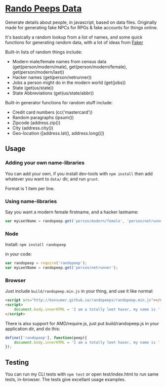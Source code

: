 # [Rando Peeps Data](http://konsumer.github.io/randopeeps/)

Generate details about people, in javascript, based on data files. Originally made for generating fake NPCs for RPGs & fake accounts for things online.

It's basically a random lookup from a list of names, and some quick functions for generating random data, with a lot of ideas from [Faker](https://github.com/Marak/Faker.js)

Built-in lists of random things include:

* Modern male/female names from census data (get(person/modern/male), get(person/modern/female), get(person/modern/last))
* Hacker names (get(person/netrunner))
* Jobs a person might do in the modern world (get(jobs))
* State (get(us/state))
* State Abbreviations (get(us/state/abbr))

Built-in generator functions for random stuff include:

* Credit card numbers (cc('mastercard'))
* Random paragraphs (ipsum())
* Zipcode (address.zip())
* City (address.city())
* Geo-location ([address.lat(), address.long()])

## Usage


### Adding your own name-libraries

You can add your own, if you install dev-tools with `npm install` then add whatever you want to `data/` dir, and run `grunt`.

Format is 1 item per line.

### Using name-libraries

Say you want a modern female firstname, and a hacker lastname:

```javascript
var myLeetName = randopeep.get('person/modern/female', 'person/netrunner');
```


### Node

Install: `npm install randopeep`

in your code:

```javascript
var randopeep = require('randopeep');
var myLeetName = randopeep.get('person/netrunner');
```

### Browser

Just include `build/randopeep.min.js` in your thing, and use it like normal:

```html
<script src="http://konsumer.github.io/randopeeps/randopeep.min.js"></script>
<script>
	document.body.innerHTML = 'I am a totally leet haxor, my name is ' + randopeep.get('person/netrunner');
</script>
```

There is also support for AMD/require.js, just put build/randopeep.js in your application dir, and do this:

```javascript
define(['randopeep'], function(peep){
	document.body.innerHTML = 'I am a totally leet haxor, my name is ' + peep.get('person/netrunner');
});
```

## Testing

You can run my CLI tests with `npm test` or open test/index.html to run same tests, in-browser.  The tests give excellant usage examples.
